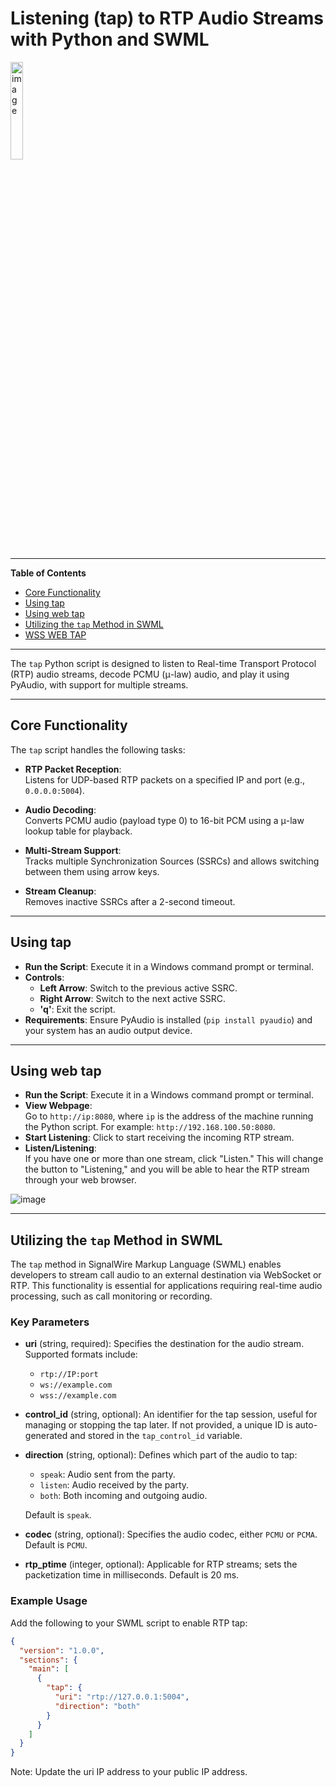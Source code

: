 # Listening (tap) to RTP Audio Streams with Python and SWML

<img src="https://github.com/user-attachments/assets/11558fc8-9fc5-449d-9a9a-4f495f9d140b" alt="image" style="width:20%;">

---

**Table of Contents**

- [Core Functionality](#core-functionality)
- [Using tap](#using-tap)
- [Using web tap](#using-web-tap)
- [Utilizing the `tap` Method in SWML](#utilizing-the-tap-method-in-swml)
- [WSS WEB TAP](#wss-tap/readme.md)

---

The `tap` Python script is designed to listen to Real-time Transport Protocol (RTP) audio streams, decode PCMU (μ-law) audio, and play it using PyAudio, with support for multiple streams.

---

## Core Functionality

The `tap` script handles the following tasks:

- **RTP Packet Reception**:  
  Listens for UDP-based RTP packets on a specified IP and port (e.g., `0.0.0.0:5004`).

- **Audio Decoding**:  
  Converts PCMU audio (payload type 0) to 16-bit PCM using a μ-law lookup table for playback.

- **Multi-Stream Support**:  
  Tracks multiple Synchronization Sources (SSRCs) and allows switching between them using arrow keys.

- **Stream Cleanup**:  
  Removes inactive SSRCs after a 2-second timeout.

---

## Using tap

- **Run the Script**: Execute it in a Windows command prompt or terminal.
- **Controls**:
  - **Left Arrow**: Switch to the previous active SSRC.
  - **Right Arrow**: Switch to the next active SSRC.
  - **'q'**: Exit the script.
- **Requirements**: Ensure PyAudio is installed (`pip install pyaudio`) and your system has an audio output device.

---

## Using web tap

- **Run the Script**: Execute it in a Windows command prompt or terminal.
- **View Webpage**:  
  Go to `http://ip:8080`, where `ip` is the address of the machine running the Python script. For example: `http://192.168.100.50:8080`.
- **Start Listening**: Click to start receiving the incoming RTP stream.
- **Listen/Listening**:  
  If you have one or more than one stream, click "Listen." This will change the button to "Listening," and you will be able to hear the RTP stream through your web browser.

![image](https://github.com/user-attachments/assets/e964f1bf-21a3-4b6f-9561-a4a562aa5204)

---

## Utilizing the `tap` Method in SWML

The `tap` method in SignalWire Markup Language (SWML) enables developers to stream call audio to an external destination via WebSocket or RTP. This functionality is essential for applications requiring real-time audio processing, such as call monitoring or recording.

### Key Parameters

- **uri** (string, required): Specifies the destination for the audio stream. Supported formats include:
  - `rtp://IP:port`
  - `ws://example.com`
  - `wss://example.com`

- **control_id** (string, optional): An identifier for the tap session, useful for managing or stopping the tap later. If not provided, a unique ID is auto-generated and stored in the `tap_control_id` variable.

- **direction** (string, optional): Defines which part of the audio to tap:
  - `speak`: Audio sent from the party.
  - `listen`: Audio received by the party.
  - `both`: Both incoming and outgoing audio.

  Default is `speak`.

- **codec** (string, optional): Specifies the audio codec, either `PCMU` or `PCMA`. Default is `PCMU`.

- **rtp_ptime** (integer, optional): Applicable for RTP streams; sets the packetization time in milliseconds. Default is 20 ms.

### Example Usage

Add the following to your SWML script to enable RTP tap:

```json
{
  "version": "1.0.0",
  "sections": {
    "main": [
      {
        "tap": {
          "uri": "rtp://127.0.0.1:5004",
          "direction": "both"
        }
      }
    ]
  }
}
```

Note: Update the uri IP address to your public IP address.
